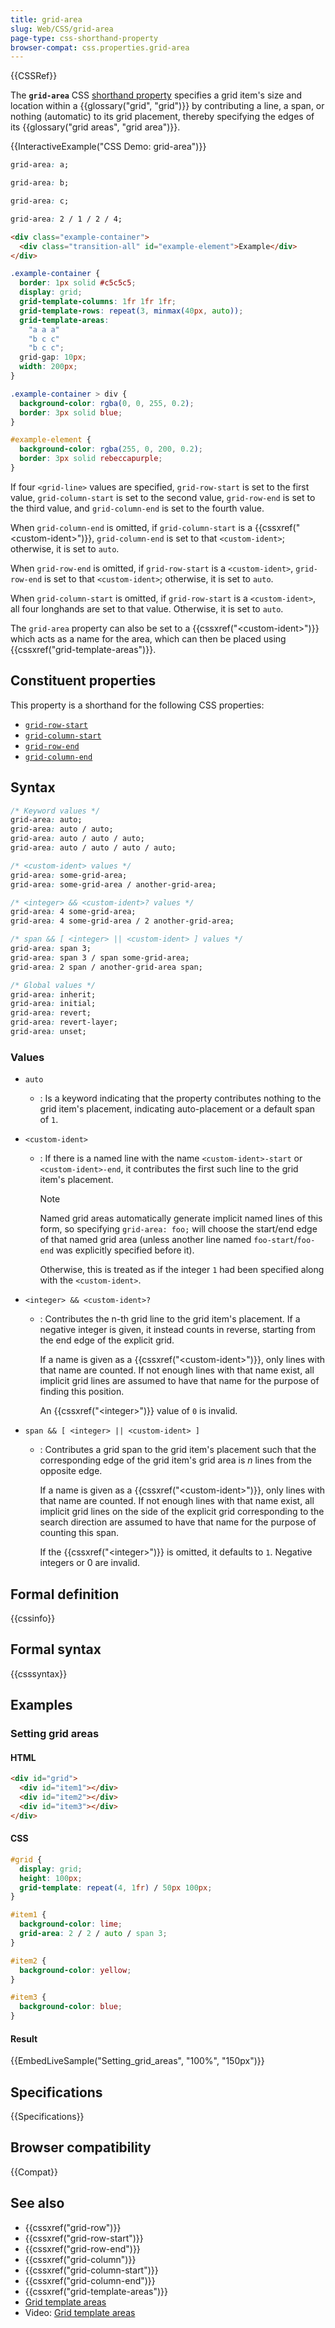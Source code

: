 ```yaml
---
title: grid-area
slug: Web/CSS/grid-area
page-type: css-shorthand-property
browser-compat: css.properties.grid-area
---
```


{{CSSRef}}

The **`grid-area`** CSS [shorthand property](/en-US/docs/Web/CSS/Shorthand_properties) specifies a grid item's size and location within a {{glossary("grid", "grid")}} by contributing a line, a span, or nothing (automatic) to its grid placement, thereby specifying the edges of its {{glossary("grid areas", "grid area")}}.

{{InteractiveExample("CSS Demo: grid-area")}}

```css interactive-example-choice
grid-area: a;
```

```css interactive-example-choice
grid-area: b;
```

```css interactive-example-choice
grid-area: c;
```

```css interactive-example-choice
grid-area: 2 / 1 / 2 / 4;
```

```html interactive-example
<div class="example-container">
  <div class="transition-all" id="example-element">Example</div>
</div>
```

```css interactive-example
.example-container {
  border: 1px solid #c5c5c5;
  display: grid;
  grid-template-columns: 1fr 1fr 1fr;
  grid-template-rows: repeat(3, minmax(40px, auto));
  grid-template-areas:
    "a a a"
    "b c c"
    "b c c";
  grid-gap: 10px;
  width: 200px;
}

.example-container > div {
  background-color: rgba(0, 0, 255, 0.2);
  border: 3px solid blue;
}

#example-element {
  background-color: rgba(255, 0, 200, 0.2);
  border: 3px solid rebeccapurple;
}
```

If four `<grid-line>` values are specified, `grid-row-start` is set to the first value, `grid-column-start` is set to the second value, `grid-row-end` is set to the third value, and `grid-column-end` is set to the fourth value.

When `grid-column-end` is omitted, if `grid-column-start` is a {{cssxref("&lt;custom-ident&gt;")}}, `grid-column-end` is set to that `<custom-ident>`; otherwise, it is set to `auto`.

When `grid-row-end` is omitted, if `grid-row-start` is a `<custom-ident>`, `grid-row-end` is set to that `<custom-ident>`; otherwise, it is set to `auto`.

When `grid-column-start` is omitted, if `grid-row-start` is a `<custom-ident>`, all four longhands are set to that value. Otherwise, it is set to `auto`.

The `grid-area` property can also be set to a {{cssxref("&lt;custom-ident&gt;")}} which acts as a name for the area, which can then be placed using {{cssxref("grid-template-areas")}}.

## Constituent properties

This property is a shorthand for the following CSS properties:

- [`grid-row-start`](/en-US/docs/Web/CSS/grid-row-start)
- [`grid-column-start`](/en-US/docs/Web/CSS/grid-column-start)
- [`grid-row-end`](/en-US/docs/Web/CSS/grid-row-end)
- [`grid-column-end`](/en-US/docs/Web/CSS/grid-column-end)

## Syntax

```css
/* Keyword values */
grid-area: auto;
grid-area: auto / auto;
grid-area: auto / auto / auto;
grid-area: auto / auto / auto / auto;

/* <custom-ident> values */
grid-area: some-grid-area;
grid-area: some-grid-area / another-grid-area;

/* <integer> && <custom-ident>? values */
grid-area: 4 some-grid-area;
grid-area: 4 some-grid-area / 2 another-grid-area;

/* span && [ <integer> || <custom-ident> ] values */
grid-area: span 3;
grid-area: span 3 / span some-grid-area;
grid-area: 2 span / another-grid-area span;

/* Global values */
grid-area: inherit;
grid-area: initial;
grid-area: revert;
grid-area: revert-layer;
grid-area: unset;
```

### Values

- `auto`
  - : Is a keyword indicating that the property contributes nothing to the grid item's placement, indicating auto-placement or a default span of `1`.
- `<custom-ident>`

  - : If there is a named line with the name `<custom-ident>-start` or `<custom-ident>-end`, it contributes the first such line to the grid item's placement.

    > [!NOTE]
    > Named grid areas automatically generate implicit named lines of this form, so specifying `grid-area: foo;` will choose the start/end edge of that named grid area (unless another line named `foo-start`/`foo-end` was explicitly specified before it).

    Otherwise, this is treated as if the integer `1` had been specified along with the `<custom-ident>`.

- `<integer> && <custom-ident>?`

  - : Contributes the n-th grid line to the grid item's placement. If a negative integer is given, it instead counts in reverse, starting from the end edge of the explicit grid.

    If a name is given as a {{cssxref("&lt;custom-ident&gt;")}}, only lines with that name are counted. If not enough lines with that name exist, all implicit grid lines are assumed to have that name for the purpose of finding this position.

    An {{cssxref("&lt;integer&gt;")}} value of `0` is invalid.

- `span && [ <integer> || <custom-ident> ]`

  - : Contributes a grid span to the grid item's placement such that the corresponding edge of the grid item's grid area is _n_ lines from the opposite edge.

    If a name is given as a {{cssxref("&lt;custom-ident&gt;")}}, only lines with that name are counted. If not enough lines with that name exist, all implicit grid lines on the side of the explicit grid corresponding to the search direction are assumed to have that name for the purpose of counting this span.

    If the {{cssxref("&lt;integer&gt;")}} is omitted, it defaults to `1`. Negative integers or 0 are invalid.

## Formal definition

{{cssinfo}}

## Formal syntax

{{csssyntax}}

## Examples

### Setting grid areas

#### HTML

```html
<div id="grid">
  <div id="item1"></div>
  <div id="item2"></div>
  <div id="item3"></div>
</div>
```

#### CSS

```css
#grid {
  display: grid;
  height: 100px;
  grid-template: repeat(4, 1fr) / 50px 100px;
}

#item1 {
  background-color: lime;
  grid-area: 2 / 2 / auto / span 3;
}

#item2 {
  background-color: yellow;
}

#item3 {
  background-color: blue;
}
```

#### Result

{{EmbedLiveSample("Setting_grid_areas", "100%", "150px")}}

## Specifications

{{Specifications}}

## Browser compatibility

{{Compat}}

## See also

- {{cssxref("grid-row")}}
- {{cssxref("grid-row-start")}}
- {{cssxref("grid-row-end")}}
- {{cssxref("grid-column")}}
- {{cssxref("grid-column-start")}}
- {{cssxref("grid-column-end")}}
- {{cssxref("grid-template-areas")}}
- [Grid template areas](/en-US/docs/Web/CSS/CSS_grid_layout/Grid_template_areas)
- Video: [Grid template areas](https://gridbyexample.com/video/grid-template-areas/)

